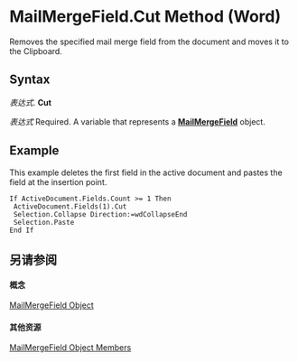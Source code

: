 
# MailMergeField.Cut Method (Word)

Removes the specified mail merge field from the document and moves it to the Clipboard.


## Syntax

 _表达式_. **Cut**

 _表达式_ Required. A variable that represents a **[MailMergeField](8beb6228-079c-008c-10aa-3f8f711fcf5c.md)** object.


## Example

This example deletes the first field in the active document and pastes the field at the insertion point.


```
If ActiveDocument.Fields.Count >= 1 Then 
 ActiveDocument.Fields(1).Cut 
 Selection.Collapse Direction:=wdCollapseEnd 
 Selection.Paste 
End If
```


## 另请参阅


#### 概念


[MailMergeField Object](8beb6228-079c-008c-10aa-3f8f711fcf5c.md)
#### 其他资源


[MailMergeField Object Members](http://msdn.microsoft.com/library/c50297da-7c70-d74b-427e-60e3503ed570%28Office.15%29.aspx)